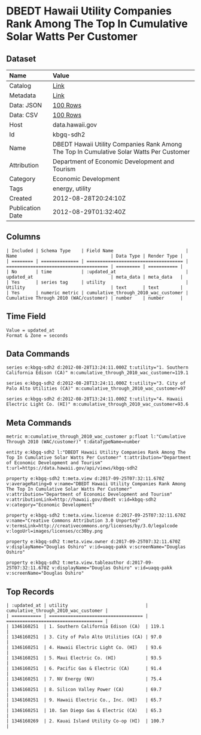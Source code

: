 # DBEDT Hawaii Utility Companies Rank Among The Top In Cumulative Solar Watts Per Customer

## Dataset

| Name | Value |
| :--- | :---- |
| Catalog | [Link](https://catalog.data.gov/dataset/dbedt-hawaii-utility-companies-rank-among-the-top-in-cumulative-solar-watts-per-customer-1b934) |
| Metadata | [Link](https://data.hawaii.gov/api/views/kbgq-sdh2) |
| Data: JSON | [100 Rows](https://data.hawaii.gov/api/views/kbgq-sdh2/rows.json?max_rows=100) |
| Data: CSV | [100 Rows](https://data.hawaii.gov/api/views/kbgq-sdh2/rows.csv?max_rows=100) |
| Host | data.hawaii.gov |
| Id | kbgq-sdh2 |
| Name | DBEDT Hawaii Utility Companies Rank Among The Top In Cumulative Solar Watts Per Customer |
| Attribution | Department of Economic Development and Tourism |
| Category | Economic Development |
| Tags | energy, utility |
| Created | 2012-08-28T20:24:10Z |
| Publication Date | 2012-08-29T01:32:40Z |

## Columns

```ls
| Included | Schema Type    | Field Name                           | Name                                   | Data Type | Render Type |
| ======== | ============== | ==================================== | ====================================== | ========= | =========== |
| No       | time           | :updated_at                          | updated_at                             | meta_data | meta_data   |
| Yes      | series tag     | utility                              | Utility                                | text      | text        |
| Yes      | numeric metric | cumulative_through_2010_wac_customer | Cumulative Through 2010 (WAC/customer) | number    | number      |
```

## Time Field

```ls
Value = updated_at
Format & Zone = seconds
```

## Data Commands

```ls
series e:kbgq-sdh2 d:2012-08-28T13:24:11.000Z t:utility="1. Southern California Edison (CA)" m:cumulative_through_2010_wac_customer=119.1

series e:kbgq-sdh2 d:2012-08-28T13:24:11.000Z t:utility="3. City of Palo Alto Utilities (CA)" m:cumulative_through_2010_wac_customer=97

series e:kbgq-sdh2 d:2012-08-28T13:24:11.000Z t:utility="4. Hawaii Electric Light Co. (HI)" m:cumulative_through_2010_wac_customer=93.6
```

## Meta Commands

```ls
metric m:cumulative_through_2010_wac_customer p:float l:"Cumulative Through 2010 (WAC/customer)" t:dataTypeName=number

entity e:kbgq-sdh2 l:"DBEDT Hawaii Utility Companies Rank Among The Top In Cumulative Solar Watts Per Customer" t:attribution="Department of Economic Development and Tourism" t:url=https://data.hawaii.gov/api/views/kbgq-sdh2

property e:kbgq-sdh2 t:meta.view d:2017-09-25T07:32:11.670Z v:averageRating=0 v:name="DBEDT Hawaii Utility Companies Rank Among The Top In Cumulative Solar Watts Per Customer" v:attribution="Department of Economic Development and Tourism" v:attributionLink=http://hawaii.gov/dbedt v:id=kbgq-sdh2 v:category="Economic Development"

property e:kbgq-sdh2 t:meta.view.license d:2017-09-25T07:32:11.670Z v:name="Creative Commons Attribution 3.0 Unported" v:termsLink=http://creativecommons.org/licenses/by/3.0/legalcode v:logoUrl=images/licenses/cc30by.png

property e:kbgq-sdh2 t:meta.view.owner d:2017-09-25T07:32:11.670Z v:displayName="Douglas Oshiro" v:id=uaqq-pakk v:screenName="Douglas Oshiro"

property e:kbgq-sdh2 t:meta.view.tableauthor d:2017-09-25T07:32:11.670Z v:displayName="Douglas Oshiro" v:id=uaqq-pakk v:screenName="Douglas Oshiro"
```

## Top Records

```ls
| :updated_at | utility                             | cumulative_through_2010_wac_customer | 
| =========== | =================================== | ==================================== | 
| 1346160251  | 1. Southern California Edison (CA)  | 119.1                                | 
| 1346160251  | 3. City of Palo Alto Utilities (CA) | 97.0                                 | 
| 1346160251  | 4. Hawaii Electric Light Co. (HI)   | 93.6                                 | 
| 1346160251  | 5. Maui Electric Co. (HI)           | 93.5                                 | 
| 1346160251  | 6. Pacific Gas & Electric (CA)      | 91.4                                 | 
| 1346160251  | 7. NV Energy (NV)                   | 75.4                                 | 
| 1346160251  | 8. Silicon Valley Power (CA)        | 69.7                                 | 
| 1346160251  | 9. Hawaii Electric Co., Inc. (HI)   | 65.7                                 | 
| 1346160251  | 10. San Diego Gas & Electric (CA)   | 65.3                                 | 
| 1346160269  | 2. Kauai Island Utility Co-op (HI)  | 100.7                                | 
```